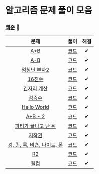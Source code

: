 # 알고리즘 문제 풀이 모음

### [백준](https://solved.ac/) 🤪

|문제|풀이|해결|
|:---:|:---:|:---:|
|[A+B](https://www.acmicpc.net/problem/1000)|[코드](Baekjoon/1000.js)|✔|
|[A-B](https://www.acmicpc.net/problem/1001)|[코드](Baekjoon/1001.js)|✔|
|[엄청난 부자2](https://www.acmicpc.net/problem/1271)|[코드](Baekjoon/1271.js)|✔|
|[16진수](https://www.acmicpc.net/problem/1550)|[코드](Baekjoon/1550.js)|✔|
|[긴자리 계산](https://www.acmicpc.net/problem/2338)|[코드](Baekjoon/2338.js)|✔|
|[검증수](https://www.acmicpc.net/problem/2475)|[코드](Baekjoon/2475.js)|✔|
|[Hello World](https://www.acmicpc.net/problem/2557)|[코드](Baekjoon/2557.js)|✔|
|[A+B - 2](https://www.acmicpc.net/problem/2558)|[코드](Baekjoon/2558.js)|✔|
|[파티가 끝나고 난 뒤](https://www.acmicpc.net/problem/2845)|[코드](Baekjoon/2845.js)|✔|
|[저작권](https://www.acmicpc.net/problem/2914)|[코드](Baekjoon/2914.js)|✔|
|[킹, 퀸, 룩, 비숍, 나이트, 폰](https://www.acmicpc.net/problem/3003)|[코드](Baekjoon/3003.js)|✔|
|[R2](https://www.acmicpc.net/problem/3046)|[코드](Baekjoon/3046.js)|✔|
|[웰컴](https://www.acmicpc.net/problem/5337)|[코드](Baekjoon/5337.js)|✔|